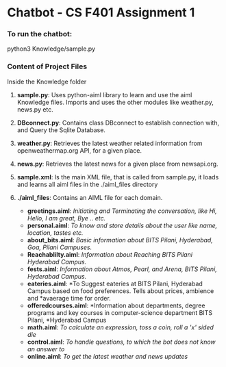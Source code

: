 # Chatbot - CS F401 Assignment 1

### To run the chatbot:
python3 Knowledge/sample.py

### Content of Project Files
Inside the Knowledge folder

1. **sample.py**: Uses python-aiml library to learn and use the aiml Knowledge files. Imports and uses the other modules like weather.py, news.py etc.

2. **DBconnect.py**: Contains class DBconnect to establish connection with, and Query the Sqlite Database.

3. **weather.py**: Retrieves the latest weather related information from openweathermap.org API, for a given place.

4. **news.py**:	Retrieves the latest news for a given place from newsapi.org.

5. **sample.xml**: Is the main XML file, that is called from sample.py, it loads and learns all aiml files in the ./aiml_files directory

6. **./aiml_files**: Contains an AIML file for each domain.
	- **greetings.aiml**: *Initiating and Terminating the conversation, like Hi, Hello, I am great, Bye .. etc.*
	- **personal.aiml**: *To know and store details about the user like name, location, tastes etc.*
	- **about_bits.aiml**: *Basic information about BITS Pilani, Hyderabad, Goa, Pilani Campuses.*
	- **Reachablilty.aiml**: *Information about Reaching BITS Pilani Hyderabad Campus.*
	- **fests.aiml**: *Information about Atmos, Pearl, and Arena, BITS Pilani, Hyderabad Campus.*
	- **eateries.aiml**: *To Suggest eateries at BITS Pilani, Hyderabad Campus based on food preferences. Tells about prices, ambience and *avaerage time for order.
	- **offeredcourses.aiml**: *Information about departments, degree programs and key courses in computer-science department BITS Pilani, *Hyderabad Campus
	- **math.aiml**: *To calculate an expression, toss a coin, roll a 'x' sided die*
	- **control.aiml**: *To handle questions, to which the bot does not know an answer to*
	- **online.aiml**: *To get the latest weather and news updates*
